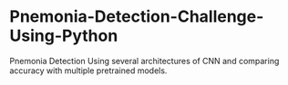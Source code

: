 # Pnemonia-Detection-Challenge-Using-Python
Pnemonia Detection Using several architectures of CNN and comparing accuracy with multiple pretrained models.
